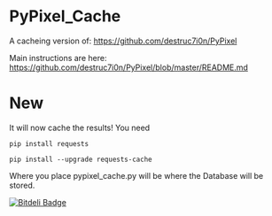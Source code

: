 # PyPixel_Cache
A cacheing version of: https://github.com/destruc7i0n/PyPixel

Main instructions are here: https://github.com/destruc7i0n/PyPixel/blob/master/README.md

# New
It will now cache the results! 
You need 
```
pip install requests
```
```
pip install --upgrade requests-cache
```

Where you place pypixel_cache.py will be where the Database will be stored.


[![Bitdeli Badge](https://d2weczhvl823v0.cloudfront.net/destruc7i0n/pypixel_cache/trend.png)](https://bitdeli.com/free "Bitdeli Badge")

